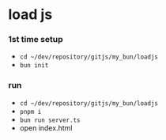 # load js

### 1st time setup
- `cd ~/dev/repository/gitjs/my_bun/loadjs`
- `bun init`

### run
- `cd ~/dev/repository/gitjs/my_bun/loadjs`
- `pnpm i`
- `bun run server.ts`
- open index.html